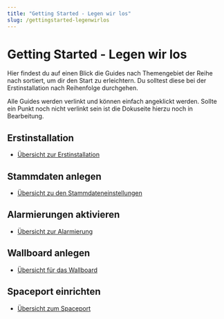 ```yaml
---
title: "Getting Started - Legen wir los"
slug: /gettingstarted-legenwirlos
---
```


# Getting Started - Legen wir los

Hier findest du auf einen Blick die Guides nach Themengebiet der Reihe nach sortiert, um dir den Start zu erleichtern. Du solltest diese bei der Erstinstallation nach Reihenfolge durchgehen.



Alle Guides werden verlinkt und können einfach angeklickt werden. Sollte ein Punkt noch nicht verlinkt sein ist die Dokuseite hierzu noch in Bearbeitung.



## Erstinstallation



* [Übersicht zur Erstinstallation](https://handbuch.alarmiator.de/?docs=uebersicht-erstinstallation)



## Stammdaten anlegen



* [Übersicht zu den Stammdateneinstellungen](https://handbuch.alarmiator.de/?docs=uebersicht-stammdaten-anlegen)



## Alarmierungen aktivieren



* [Übersicht zur Alarmierung](https://handbuch.alarmiator.de/?docs=uebersicht-alarmierungen)



## Wallboard anlegen



* [Übersicht für das Wallboard](https://handbuch.alarmiator.de/?docs=uebersicht-wallboard)



## Spaceport einrichten



* [Übersicht zum Spaceport](https://handbuch.alarmiator.de/?docs=uebersicht-spaceport)